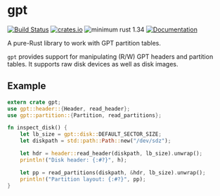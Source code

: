 # gpt

[![Build Status](https://travis-ci.org/Quyzi/gpt.svg?branch=master)](https://travis-ci.org/Quyzi/gpt)
[![crates.io](https://img.shields.io/crates/v/gpt.svg)](https://crates.io/crates/gpt)
![minimum rust 1.34](https://img.shields.io/badge/rust-1.34%2B-orange.svg)
[![Documentation](https://docs.rs/gpt/badge.svg)](https://docs.rs/gpt)

A pure-Rust library to work with GPT partition tables.

`gpt` provides support for manipulating (R/W) GPT headers and partition
tables. It supports raw disk devices as well as disk images.

## Example

```rust
extern crate gpt;
use gpt::header::{Header, read_header};
use gpt::partition::{Partition, read_partitions};

fn inspect_disk() {
    let lb_size = gpt::disk::DEFAULT_SECTOR_SIZE;
    let diskpath = std::path::Path::new("/dev/sdz");

    let hdr = header::read_header(diskpath, lb_size).unwrap();
    println!("Disk header: {:#?}", h);

    let pp = read_partitions(diskpath, &hdr, lb_size).unwrap();
    println!("Partition layout: {:#?}", pp);
}
```
